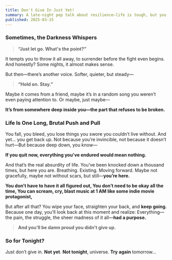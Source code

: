```yaml
---
title: Don't Give In Just Yet!
summary: A late-night pep talk about resilience—life is tough, but you’ve come too far to quit now.
published: 2025-03-15
---
```


### Sometimes, the Darkness Whispers

> **“Just let go. What's the point?”**

It tempts you to throw it all away, to surrender before the fight even begins. And honestly? Some nights, it almost makes sense.

But then—there’s another voice. Softer, quieter, but steady—

> **“Hold on. Stay.”**

Maybe it comes from a friend, maybe it’s in a random song you weren’t even paying attention to. Or maybe, just maybe—

**It’s from somewhere deep inside you—the part that refuses to be broken.**

### Life Is One Long, Brutal Push and Pull

You fall, you bleed, you lose things you swore you couldn’t live without. And yet… you get back up. Not because you’re invincible, not because it doesn’t hurt—But because deep down, you know—

**If you quit now, everything you've endured would mean nothing.**

And that’s the real absurdity of life. You’ve been knocked down a thousand times, but here you are. Breathing. Existing. Moving forward. Maybe not gracefully, maybe not without scars, but still—**you’re here.**

**You don’t have to have it all figured out, You don’t need to be okay all the time, You can scream, cry, blast music at 1 AM like some indie movie protagonist,**

But after all that? You wipe your face, straighten your back, and **keep going.** Because one day, you’ll look back at this moment and realize: Everything—the pain, the struggle, the sheer madness of it all—**had a purpose.**

> **And you’ll be damn proud you didn’t give up.**

### So for Tonight?

Just don’t give in. **Not yet**. **Not tonight**, universe. **Try again** tomorrow...
